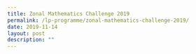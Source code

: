 ```yaml
---
title: Zonal Mathematics Challenge 2019
permalink: /lp-programme/zonal-mathematics-challenge-2019/
date: 2019-11-14
layout: post
description: ""
---
```

